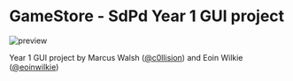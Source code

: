 # GameStore - SdPd Year 1 GUI project

![preview](https://media.giphy.com/media/89h6mzkmcBU10ji8FA/giphy.gif)

Year 1 GUI project by Marcus Walsh ([@c0llision](https://github.com/c0llision)) and Eoin Wilkie ([@eoinwilkie](https://github.com/eoinwilkie))
